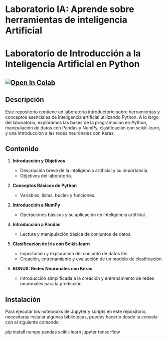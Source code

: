 # Laboratorio IA: Aprende sobre herramientas de inteligencia Artificial

# Laboratorio de Introducción a la Inteligencia Artificial en Python

## [![Open In Colab](https://colab.research.google.com/assets/colab-badge.svg)]([URL_DEL_NOTEBOOK](https://colab.research.google.com/drive/1x98i1JmMJPnrs_grkuS5jBQ_bFWrfZe0authuser=1#scrollTo=CGOYNgTW7mab)https://colab.research.google.com/drive/1x98i1JmMJPnrs_grkuS5jBQ_bFWrfZe0?authuser=1#scrollTo=CGOYNgTW7mab)

## Descripción
Este repositorio contiene un laboratorio introductorio sobre herramientas y conceptos esenciales de inteligencia artificial utilizando Python. A lo largo del laboratorio, exploramos las bases de la programación en Python, manipulación de datos con Pandas y NumPy, clasificación con scikit-learn, y una introducción a las redes neuronales con Keras.

## Contenido
1. **Introducción y Objetivos**
    - Descripción breve de la inteligencia artificial y su importancia.
    - Objetivos del laboratorio.

2. **Conceptos Básicos de Python**
    - Variables, listas, bucles y funciones.

3. **Introducción a NumPy**
    - Operaciones básicas y su aplicación en inteligencia artificial.

4. **Introducción a Pandas**
    - Lectura y manipulación básica de conjuntos de datos.

5. **Clasificación de Iris con Scikit-learn**
    - Importación y exploración del conjunto de datos Iris.
    - Creación, entrenamiento y evaluación de un modelo de clasificación.

6. **BONUS: Redes Neuronales con Keras**
    - Introducción simplificada a la creación y entrenamiento de redes neuronales para la predicción.

## Instalación
Para ejecutar los notebooks de Jupyter y scripts en este repositorio, necesitarás instalar algunas bibliotecas, puedes hacerlo desde la consola con el siguiente comando:

pip install numpy pandas scikit-learn jupyter tensorflow
